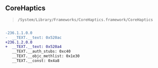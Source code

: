 ## CoreHaptics

> `/System/Library/Frameworks/CoreHaptics.framework/CoreHaptics`

```diff

-236.1.1.0.0
-  __TEXT.__text: 0x520ac
+236.1.2.0.0
+  __TEXT.__text: 0x520a4
   __TEXT.__auth_stubs: 0xc40
   __TEXT.__objc_methlist: 0x1e30
   __TEXT.__const: 0x4a8

```
